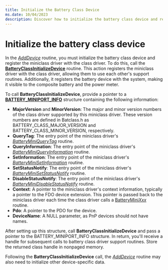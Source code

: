 ```yaml
---
title: Initialize the Battery Class Device
ms.date: 10/04/2023
description: Discover how to initialize the battery class device and register the miniclass driver with the class driver to enable their support routines and make the battery device visible to the composite battery and power meter.
---
```


# Initialize the battery class device

In the [*AddDevice*](/windows-hardware/drivers/ddi/wdm/nc-wdm-driver_add_device) routine, you must initialize the battery class device and register the miniclass driver with the class driver. To do this, call the [**BatteryClassInitializeDevice**](/windows/win32/api/batclass/nf-batclass-batteryclassinitializedevice) routine. This action registers the miniclass driver with the class driver, allowing them to use each other's support routines. Additionally, it registers the battery device with the system, making it visible to the composite battery and the power meter.

To call **BatteryClassInitializeDevice**, provide a pointer to a [**BATTERY_MINIPORT_INFO**](/windows/win32/api/batclass/ns-batclass-battery_miniport_info) structure containing the following information:

- **MajorVersion** and **MinorVersion**: The major and minor version numbers of the class driver supported by this miniclass driver. These version numbers are defined in Batclass.h as BATTERY_CLASS_MAJOR_VERSION and BATTERY_CLASS_MINOR_VERSION, respectively.
- **QueryTag**: The entry point of the miniclass driver's [*BatteryMiniQueryTag*](/windows/win32/api/batclass/nc-batclass-bclass_query_tag_callback) routine.
- **QueryInformation**: The entry point of the miniclass driver's [*BatteryMiniQueryInformation*](/windows/win32/api/batclass/nc-batclass-bclass_query_information_callback) routine.
- **SetInformation**: The entry point of the miniclass driver's [*BatteryMiniSetInformation*](/windows/win32/api/batclass/nc-batclass-bclass_set_information_callback) routine.
- **SetStatusNotify**: The entry point of the miniclass driver's [*BatteryMiniSetStatusNotify*](/windows/win32/api/batclass/nc-batclass-bclass_set_status_notify_callback) routine.
- **DisableStatusNotify**: The entry point of the miniclass driver's [*BatteryMiniDisableStatusNotify*](/windows/win32/api/batclass/nc-batclass-bclass_disable_status_notify_callback) routine.
- **Context**: A pointer to the miniclass driver's context information, typically a pointer to the FDO device extension. This pointer is passed back to the miniclass driver each time the class driver calls a [BatteryMini*Xxx*](/windows-hardware/drivers/ddi/_battery/) routine.
- **Pdo**: A pointer to the PDO for the device.
- **DeviceName**: A NULL parameter, as PnP devices should not have names.

After setting up this structure, call **BatteryClassInitializeDevice** and pass a pointer to the BATTERY_MINIPORT_INFO structure. In return, you'll receive a handle for subsequent calls to battery class driver support routines. Store the returned class handle in nonpaged memory.

Following the **BatteryClassInitializeDevice** call, the [*AddDevice*](/windows-hardware/drivers/ddi/wdm/nc-wdm-driver_add_device) routine may also need to initialize other device-specific data.
